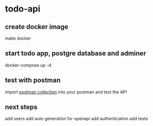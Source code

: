 # todo-api

## create docker image

make docker

## start todo app, postgre database and adminer

docker-compose up -d

## test with postman

import [postman collection](<Todo API.postman_collection.json>) into your postman and test the API

## next steps

add users
add auto generation for openapi
add authentication
add tests